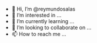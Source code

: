 - 👋 Hi, I’m @reymundosalas
- 👀 I’m interested in ...
- 🌱 I’m currently learning ...
- 💞️ I’m looking to collaborate on ...
- 📫 How to reach me ...

<!---
reymundosalas/reymundosalas is a ✨ special ✨ repository because its `README.md` (this file) appears on your GitHub profile.
You can click the Preview link to take a look at your changes.
--->

